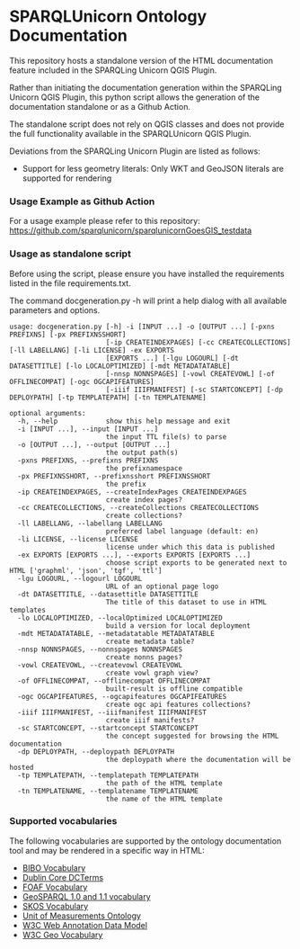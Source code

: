 # SPARQLUnicorn Ontology Documentation
This repository hosts a standalone version of the HTML documentation feature included in the SPARQLing Unicorn QGIS Plugin.

Rather than initiating the documentation generation within the SPARQLing Unicorn QGIS Plugin, this python script allows the generation of the documentation standalone or as a Github Action.

The standalone script does not rely on QGIS classes and does not provide the full functionality available in the SPARQLUnicorn QGIS Plugin.

Deviations from the SPARQLing Unicorn Plugin are listed as follows:

* Support for less geometry literals: Only WKT and GeoJSON literals are supported for rendering

### Usage Example as Github Action

For a usage example please refer to this repository:
https://github.com/sparqlunicorn/sparqlunicornGoesGIS_testdata

### Usage as standalone script

Before using the script, please ensure you have installed the requirements listed in the file requirements.txt.

The command docgeneration.py -h will print a help dialog with all available parameters and options.

```
usage: docgeneration.py [-h] -i [INPUT ...] -o [OUTPUT ...] [-pxns PREFIXNS] [-px PREFIXNSSHORT]
                        [-ip CREATEINDEXPAGES] [-cc CREATECOLLECTIONS] [-ll LABELLANG] [-li LICENSE] -ex EXPORTS
                        [EXPORTS ...] [-lgu LOGOURL] [-dt DATASETTITLE] [-lo LOCALOPTIMIZED] [-mdt METADATATABLE]
                        [-nnsp NONNSPAGES] [-vowl CREATEVOWL] [-of OFFLINECOMPAT] [-ogc OGCAPIFEATURES]
                        [-iiif IIIFMANIFEST] [-sc STARTCONCEPT] [-dp DEPLOYPATH] [-tp TEMPLATEPATH] [-tn TEMPLATENAME]

optional arguments:
  -h, --help            show this help message and exit
  -i [INPUT ...], --input [INPUT ...]
                        the input TTL file(s) to parse
  -o [OUTPUT ...], --output [OUTPUT ...]
                        the output path(s)
  -pxns PREFIXNS, --prefixns PREFIXNS
                        the prefixnamespace
  -px PREFIXNSSHORT, --prefixnsshort PREFIXNSSHORT
                        the prefix
  -ip CREATEINDEXPAGES, --createIndexPages CREATEINDEXPAGES
                        create index pages?
  -cc CREATECOLLECTIONS, --createCollections CREATECOLLECTIONS
                        create collections?
  -ll LABELLANG, --labellang LABELLANG
                        preferred label language (default: en)
  -li LICENSE, --license LICENSE
                        license under which this data is published
  -ex EXPORTS [EXPORTS ...], --exports EXPORTS [EXPORTS ...]
                        choose script exports to be generated next to HTML ['graphml', 'json', 'tgf', 'ttl']
  -lgu LOGOURL, --logourl LOGOURL
                        URL of an optional page logo
  -dt DATASETTITLE, --datasettitle DATASETTITLE
                        The title of this dataset to use in HTML templates
  -lo LOCALOPTIMIZED, --localOptimized LOCALOPTIMIZED
                        build a version for local deployment
  -mdt METADATATABLE, --metadatatable METADATATABLE
                        create metadata table?
  -nnsp NONNSPAGES, --nonnspages NONNSPAGES
                        create nonns pages?
  -vowl CREATEVOWL, --createvowl CREATEVOWL
                        create vowl graph view?
  -of OFFLINECOMPAT, --offlinecompat OFFLINECOMPAT
                        built-result is offline compatible
  -ogc OGCAPIFEATURES, --ogcapifeatures OGCAPIFEATURES
                        create ogc api features collections?
  -iiif IIIFMANIFEST, --iiifmanifest IIIFMANIFEST
                        create iiif manifests?
  -sc STARTCONCEPT, --startconcept STARTCONCEPT
                        the concept suggested for browsing the HTML documentation
  -dp DEPLOYPATH, --deploypath DEPLOYPATH
                        the deploypath where the documentation will be hosted
  -tp TEMPLATEPATH, --templatepath TEMPLATEPATH
                        the path of the HTML template
  -tn TEMPLATENAME, --templatename TEMPLATENAME
                        the name of the HTML template
```

### Supported vocabularies

The following vocabularies are supported by the ontology documentation tool and may be rendered in a specific way in HTML:
 
* [BIBO Vocabulary](http://purl.org/ontology/bibo/)
* [Dublin Core DCTerms](https://www.dublincore.org/specifications/dublin-core/dcmi-terms/)
* [FOAF Vocabulary](http://xmlns.com/foaf/0.1/)
* [GeoSPARQL 1.0 and 1.1 vocabulary](https://github.com/opengeospatial/ogc-geosparql)
* [SKOS Vocabulary](https://www.w3.org/TR/swbp-skos-core-spec/)
* [Unit of Measurements Ontology](https://github.com/HajoRijgersberg/OM)
* [W3C Web Annotation Data Model](https://www.w3.org/TR/annotation-model/)
* [W3C Geo Vocabulary](https://www.w3.org/2003/01/geo/)
